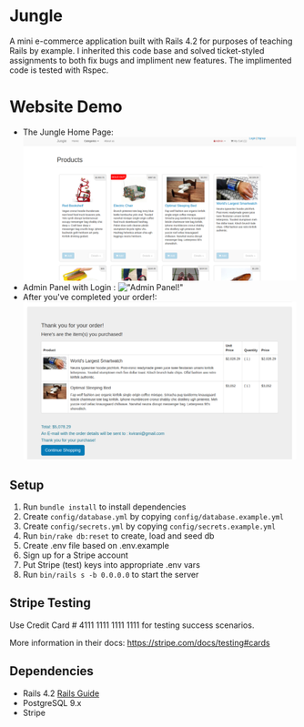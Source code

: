 # Jungle

A mini e-commerce application built with Rails 4.2 for purposes of teaching Rails by example.
I inherited this code base and solved ticket-styled assignments to both fix bugs and impliment new features.
The implimented code is tested with Rspec. 

# Website Demo

- The Jungle Home Page:
!["Home Page!"](https://github.com/ThomasBogdanov/jungle-rails/blob/master/public/images/JungleHome.png?raw=true)
- Admin Panel with Login :
!["Admin Panel!"](https://github.com/ThomasBogdanov/jungle-rails/blob/master/public/gifs/AdminPanel.gif?raw=true)
- After you've completed your order!:
!["Order complete!"](https://github.com/ThomasBogdanov/jungle-rails/blob/master/public/images/CompletedOrder.png?raw=true)


## Setup

1. Run `bundle install` to install dependencies
2. Create `config/database.yml` by copying `config/database.example.yml`
3. Create `config/secrets.yml` by copying `config/secrets.example.yml`
4. Run `bin/rake db:reset` to create, load and seed db
5. Create .env file based on .env.example
6. Sign up for a Stripe account
7. Put Stripe (test) keys into appropriate .env vars
8. Run `bin/rails s -b 0.0.0.0` to start the server

## Stripe Testing

Use Credit Card # 4111 1111 1111 1111 for testing success scenarios.

More information in their docs: <https://stripe.com/docs/testing#cards>

## Dependencies

* Rails 4.2 [Rails Guide](http://guides.rubyonrails.org/v4.2/)
* PostgreSQL 9.x
* Stripe

